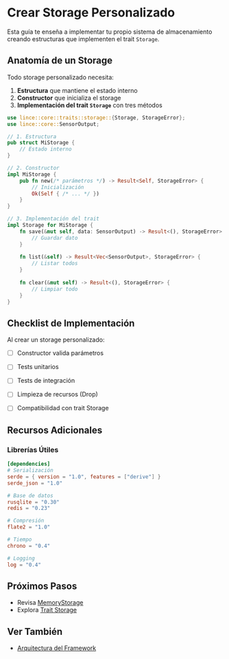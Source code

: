 # Crear Storage Personalizado

Esta guía te enseña a implementar tu propio sistema de almacenamiento creando estructuras que implementen el trait `Storage`.

## Anatomía de un Storage

Todo storage personalizado necesita:

1. **Estructura** que mantiene el estado interno
2. **Constructor** que inicializa el storage
3. **Implementación del trait `Storage`** con tres métodos

```rust
use lince::core::traits::storage::{Storage, StorageError};
use lince::core::SensorOutput;

// 1. Estructura
pub struct MiStorage {
    // Estado interno
}

// 2. Constructor
impl MiStorage {
    pub fn new(/* parámetros */) -> Result<Self, StorageError> {
        // Inicialización
        Ok(Self { /* ... */ })
    }
}

// 3. Implementación del trait
impl Storage for MiStorage {
    fn save(&mut self, data: SensorOutput) -> Result<(), StorageError> {
        // Guardar dato
    }
    
    fn list(&self) -> Result<Vec<SensorOutput>, StorageError> {
        // Listar todos
    }
    
    fn clear(&mut self) -> Result<(), StorageError> {
        // Limpiar todo
    }
}
```


## Checklist de Implementación

Al crear un storage personalizado:

- [ ] Constructor valida parámetros
- [ ] Tests unitarios
- [ ] Tests de integración
- [ ] Limpieza de recursos (Drop)
- [ ] Compatibilidad con trait Storage


## Recursos Adicionales

### Librerías Útiles

```toml
[dependencies]
# Serialización
serde = { version = "1.0", features = ["derive"] }
serde_json = "1.0"

# Base de datos
rusqlite = "0.30"
redis = "0.23"

# Compresión
flate2 = "1.0"

# Tiempo
chrono = "0.4"

# Logging
log = "0.4"
```


## Próximos Pasos

-   Revisa [MemoryStorage](./memory_storage.md)
-   Explora [Trait Storage](../api_reference/storage.md)

## Ver También

- [Arquitectura del Framework](../user_guide/architecture.md)